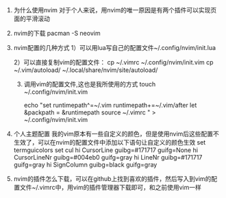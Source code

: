 1. 为什么使用nvim
         对于个人来说，用nvim的唯一原因是有两个插件可以实现页面的平滑滚动

2. nvim的下载
   pacman -S neovim

3. nvim配置的几种方式
   1）可以用lua写自己的配置文件~/.config/nvim/init.lua
   
   2）可以直接复制vim的配置文件：
      cp ~/.vimrc ~/.config/nvim/init.vim
      cp ~/.vim/autoload/ ~/.local/share/nvim/site/autoload/
      
   3) 调用vim的配置文件,这也是我所使用的方式
      touch ~/.config/nvim/init.vim
      
      echo "set runtimepath^=~/.vim runtimepath+=~/.vim/after
      let &packpath = &runtimepath
      source ~/.vimrc
      " > ~/.config/nvim/init.vim
      
4. 个人主题配置
   我的vim原本有一些自定义的颜色，但是使用nvim后这些配置不生效了，可以在nvim的配置文件中添加以下语句让自定义的颜色生效
   set termguicolors
   set cul
   hi CursorLine guibg=#171717 guifg=None
   hi CursorLineNr guibg=#004eb0 guifg=gray
   hi LineNr guibg=#171717 guifg=gray
   hi SignColumn guibg=black guifg=gray
   
5. nvim的插件怎么下载，可以在github上找到喜欢的插件，然后写入到vim的配置文件~/.vimrc中，用vim的插件管理器下载即可，和之前使用vim一样
